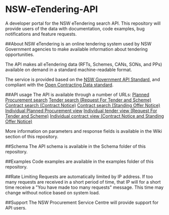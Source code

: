 # NSW-eTendering-API
A developer portal for the NSW eTendering search API.  This repository will provide users of the data with documentation, code examples, bug notifications and feature requests.

##About
NSW eTendering is an online tendering system used by NSW Government agencies to make available information about tendering opportunities.

The API makes all eTendering data (RFTs, Schemes, CANs, SONs, and PPs) available on demand in a standard machine-readable format.

The service is provided based on the [NSW Government API Standard](https://www.finance.nsw.gov.au/ict/resources/api-standard), and compliant with the [Open Contracting Data standard](https://github.com/open-contracting/standard).  

##API usage
The API is available through a number of URLs:
[Planned Procurement search](https://tenders.nsw.gov.au/?event=api.planning.search)
[Tender search (Request For Tender and Scheme)](https://tenders.nsw.gov.au/?event=api.tender.search)
[Contract search (Contract Notice)](https://tenders.nsw.gov.au/?event=api.contract.search&type=cnEvent)
[Contract search (Standing Offer Notice)](https://tenders.nsw.gov.au/?event=api.contract.search&type=sonEvent)
[Individual Planned Procurement view](https://tenders.nsw.gov.au/?event=api.planning.view)
[Individual tender view (Request For Tender and Scheme)](https://tenders.nsw.gov.au/?event=api.tender.view)
[Individual contract view (Contract Notice and Standing Offer Notice)](https://tenders.nsw.gov.au/?event=api.contract.view)

More information on parameters and response fields is available in the Wiki section of this repository.

 
##Schema
The API schema is available in the Schema folder of this repository.

##Examples
Code examples are available in the examples folder of this repository.

##Rate Limiting
Requests are automatically limited by IP address.  If too many requests are received in a short period of time, that IP will for a short time receive a "You have made too many requests" message.  This time may change without notice based on system load.

##Support
The NSW Procurement Service Centre will provide support for API users.